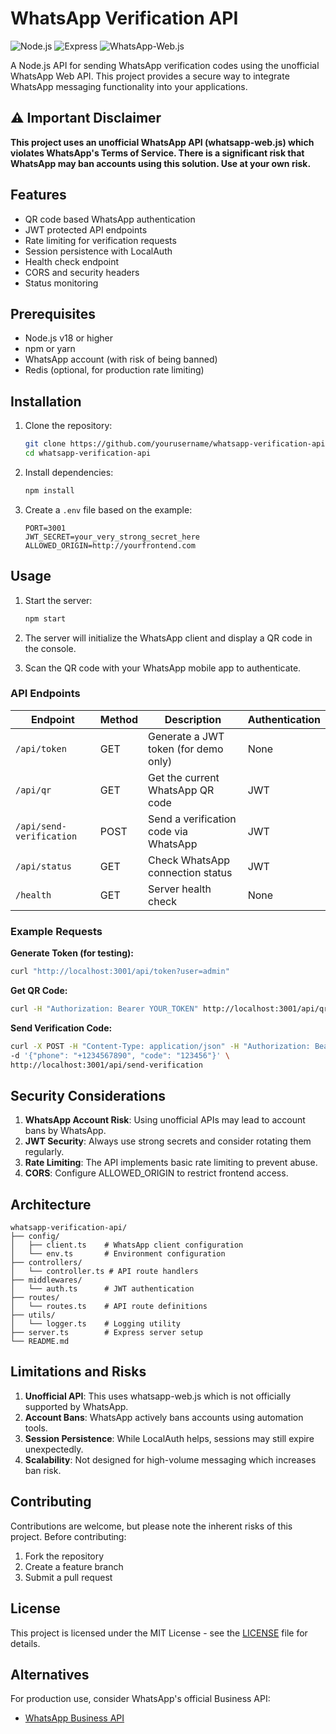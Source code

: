 # WhatsApp Verification API

![Node.js](https://img.shields.io/badge/Node.js-v18+-green)
![Express](https://img.shields.io/badge/Express-v4.x-blue)
![WhatsApp-Web.js](https://img.shields.io/badge/WhatsApp--Web.js-v1.x-orange)

A Node.js API for sending WhatsApp verification codes using the unofficial WhatsApp Web API. This project provides a secure way to integrate WhatsApp messaging functionality into your applications.

## ⚠️ Important Disclaimer

**This project uses an unofficial WhatsApp API (whatsapp-web.js) which violates WhatsApp's Terms of Service. There is a significant risk that WhatsApp may ban accounts using this solution. Use at your own risk.**

## Features

- QR code based WhatsApp authentication
- JWT protected API endpoints
- Rate limiting for verification requests
- Session persistence with LocalAuth
- Health check endpoint
- CORS and security headers
- Status monitoring

## Prerequisites

- Node.js v18 or higher
- npm or yarn
- WhatsApp account (with risk of being banned)
- Redis (optional, for production rate limiting)

## Installation

1. Clone the repository:

   ```bash
   git clone https://github.com/yourusername/whatsapp-verification-api.git
   cd whatsapp-verification-api
   ```

2. Install dependencies:

   ```bash
   npm install
   ```

3. Create a `.env` file based on the example:
   ```env
   PORT=3001
   JWT_SECRET=your_very_strong_secret_here
   ALLOWED_ORIGIN=http://yourfrontend.com
   ```

## Usage

1. Start the server:

   ```bash
   npm start
   ```

2. The server will initialize the WhatsApp client and display a QR code in the console.

3. Scan the QR code with your WhatsApp mobile app to authenticate.

### API Endpoints

| Endpoint                 | Method | Description                           | Authentication |
| ------------------------ | ------ | ------------------------------------- | -------------- |
| `/api/token`             | GET    | Generate a JWT token (for demo only)  | None           |
| `/api/qr`                | GET    | Get the current WhatsApp QR code      | JWT            |
| `/api/send-verification` | POST   | Send a verification code via WhatsApp | JWT            |
| `/api/status`            | GET    | Check WhatsApp connection status      | JWT            |
| `/health`                | GET    | Server health check                   | None           |

### Example Requests

**Generate Token (for testing):**

```bash
curl "http://localhost:3001/api/token?user=admin"
```

**Get QR Code:**

```bash
curl -H "Authorization: Bearer YOUR_TOKEN" http://localhost:3001/api/qr
```

**Send Verification Code:**

```bash
curl -X POST -H "Content-Type: application/json" -H "Authorization: Bearer YOUR_TOKEN" \
-d '{"phone": "+1234567890", "code": "123456"}' \
http://localhost:3001/api/send-verification
```

## Security Considerations

1. **WhatsApp Account Risk**: Using unofficial APIs may lead to account bans by WhatsApp.
2. **JWT Security**: Always use strong secrets and consider rotating them regularly.
3. **Rate Limiting**: The API implements basic rate limiting to prevent abuse.
4. **CORS**: Configure ALLOWED_ORIGIN to restrict frontend access.

## Architecture

```
whatsapp-verification-api/
├── config/
│   ├── client.ts    # WhatsApp client configuration
│   └── env.ts       # Environment configuration
├── controllers/
│   └── controller.ts # API route handlers
├── middlewares/
│   └── auth.ts      # JWT authentication
├── routes/
│   └── routes.ts    # API route definitions
├── utils/
│   └── logger.ts    # Logging utility
├── server.ts        # Express server setup
└── README.md
```

## Limitations and Risks

1. **Unofficial API**: This uses whatsapp-web.js which is not officially supported by WhatsApp.
2. **Account Bans**: WhatsApp actively bans accounts using automation tools.
3. **Session Persistence**: While LocalAuth helps, sessions may still expire unexpectedly.
4. **Scalability**: Not designed for high-volume messaging which increases ban risk.

## Contributing

Contributions are welcome, but please note the inherent risks of this project. Before contributing:

1. Fork the repository
2. Create a feature branch
3. Submit a pull request

## License

This project is licensed under the MIT License - see the [LICENSE](LICENSE) file for details.

## Alternatives

For production use, consider WhatsApp's official Business API:

- [WhatsApp Business API](https://developers.facebook.com/docs/whatsapp/cloud-api/)
